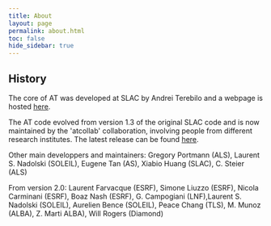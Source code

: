 ```yaml
---
title: About
layout: page
permalink: about.html
toc: false
hide_sidebar: true
---
```


## History

The core of AT was developed at SLAC by Andrei Terebilo and a webpage is hosted [here](http://www.slac.stanford.edu/grp/ssrl/spear/at/).

The AT code evolved from version 1.3 of the original SLAC code and is now maintained by the 'atcollab' collaboration, 
involving people from different research institutes. The latest release can be found [here](https://github.com/atcollab/at/releases>).

Other main developpers and maintainers: 
Gregory Portmann (ALS), Laurent S. Nadolski (SOLEIL), Eugene Tan (AS), Xiabio Huang (SLAC), C. Steier (ALS)

From version 2.0: 
Laurent Farvacque (ESRF), Simone Liuzzo (ESRF), Nicola Carminani (ESRF), Boaz Nash (ESRF), 
G. Campogiani (LNF),Laurent S. Nadolski (SOLEIL), Aurelien Bence (SOLEIL), Peace Chang (TLS), 
M. Munoz (ALBA), Z. Marti ALBA), Will Rogers (Diamond)


